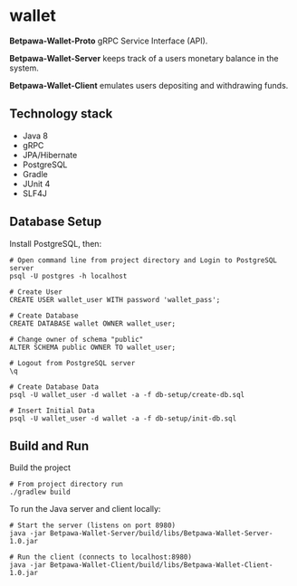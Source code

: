 # wallet

**Betpawa-Wallet-Proto** gRPC Service Interface (API).

**Betpawa-Wallet-Server** keeps track of a users monetary balance in the system.

**Betpawa-Wallet-Client** emulates users depositing and withdrawing funds.

## Technology stack
 - Java 8
 - gRPC
 - JPA/Hibernate
 - PostgreSQL
 - Gradle
 - JUnit 4
 - SLF4J
 
## Database Setup
Install PostgreSQL, then:
```
# Open command line from project directory and Login to PostgreSQL server
psql -U postgres -h localhost

# Create User
CREATE USER wallet_user WITH password 'wallet_pass';

# Create Database
CREATE DATABASE wallet OWNER wallet_user;

# Change owner of schema "public"
ALTER SCHEMA public OWNER TO wallet_user;

# Logout from PostgreSQL server
\q

# Create Database Data
psql -U wallet_user -d wallet -a -f db-setup/create-db.sql

# Insert Initial Data
psql -U wallet_user -d wallet -a -f db-setup/init-db.sql
```

## Build and Run
Build the project
```
# From project directory run
./gradlew build
 ```

To run the Java server and client locally:
```
# Start the server (listens on port 8980)
java -jar Betpawa-Wallet-Server/build/libs/Betpawa-Wallet-Server-1.0.jar

# Run the client (connects to localhost:8980)
java -jar Betpawa-Wallet-Client/build/libs/Betpawa-Wallet-Client-1.0.jar
```